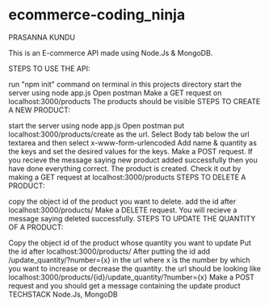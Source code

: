 ﻿# ecommerce-coding_ninja
PRASANNA KUNDU 

This is an E-commerce API made using Node.Js & MongoDB.

STEPS TO USE THE API:

run "npm init" command on terminal in this projects directory
start the server using node app.js
Open postman
Make a GET request on localhost:3000/products
The products should be visible
STEPS TO CREATE A NEW PRODUCT:

start the server using node app.js
Open postman
put localhost:3000/products/create as the url.
Select Body tab below the url textarea and then select x-www-form-urlencoded
Add name & quantity as the keys and set the desired values for the keys.
Make a POST request.
If you recieve the message saying new product added successfully then you have done everything correct.
The product is created. Check it out by making a GET request at localhost:3000/products
STEPS TO DELETE A PRODUCT:

copy the object id of the product you want to delete.
add the id after localhost:3000/products/
Make a DELETE request.
You will recieve a message saying deleted successfully.
STEPS TO UPDATE THE QUANTITY OF A PRODUCT:

Copy the object id of the product whose quantity you want to update
Put the id after localhost:3000/products/
After putting the id add /update_quantity/?number={x} in the url where x is the number by which you want to increase or decrease the quantity.
the url should be looking like localhost:3000/products/{id}/update_quantity/?number={x}
Make a POST request and you should get a message containing the update product
TECHSTACK
Node.Js, MongoDB
